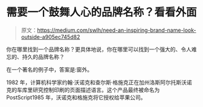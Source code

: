 # 需要一个鼓舞人心的品牌名称？看看外面

> 原文：<https://medium.com/swlh/need-an-inspiring-brand-name-look-outside-a905ec745d82>

你在哪里找到一个品牌名称？更具体地说，你在哪里可以找到一个强大的、令人难忘的、持久的品牌名称？

在一个著名的例子中，答案是:窗外。

1982 年，计算机科学家约翰·沃诺克和查尔斯·格施克正在加州洛斯阿尔托斯沃诺克的车库里研究控制印刷的页面描述语言。这个产品最终被命名为 PostScript1985 年，沃诺克和格施克将它授权给苹果公司。